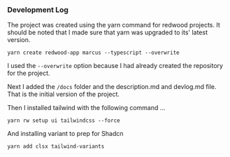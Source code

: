 ### Development Log

The project was created using the yarn command for redwood projects. It should be noted that I made sure that yarn was upgraded to its' latest version.

``` yarn create redwood-app marcus --typescript --overwrite ```

I used the `--overwrite` option because I had already created the repository for the project.

Next I added the `/docs` folder and the description.md and devlog.md file. That is the initial version of the project.

Then I installed tailwind with the following command ...

```yarn rw setup ui tailwindcss --force```

And installing variant to prep for Shadcn

```yarn add clsx tailwind-variants```
